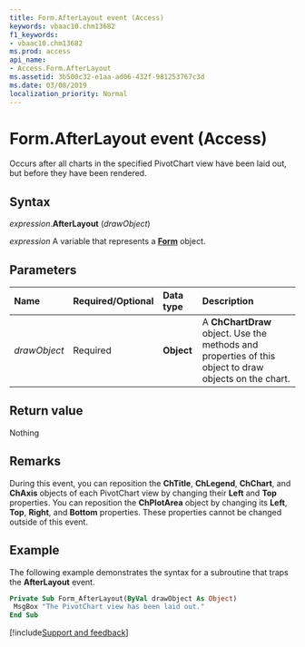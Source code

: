 ```yaml
---
title: Form.AfterLayout event (Access)
keywords: vbaac10.chm13682
f1_keywords:
- vbaac10.chm13682
ms.prod: access
api_name:
- Access.Form.AfterLayout
ms.assetid: 3b500c32-e1aa-ad06-432f-981253767c3d
ms.date: 03/08/2019
localization_priority: Normal
---
```



# Form.AfterLayout event (Access)

Occurs after all charts in the specified PivotChart view have been laid out, but before they have been rendered.


## Syntax

_expression_.**AfterLayout** (_drawObject_)

_expression_ A variable that represents a **[Form](Access.Form.md)** object.


## Parameters

|Name|Required/Optional|Data type|Description|
|:-----|:-----|:-----|:-----|
| _drawObject_|Required|**Object**|A **ChChartDraw** object. Use the methods and properties of this object to draw objects on the chart.|

## Return value

Nothing


## Remarks

During this event, you can reposition the **ChTitle**, **ChLegend**, **ChChart**, and **ChAxis** objects of each PivotChart view by changing their **Left** and **Top** properties. You can reposition the **ChPlotArea** object by changing its **Left**, **Top**, **Right**, and **Bottom** properties. These properties cannot be changed outside of this event.


## Example

The following example demonstrates the syntax for a subroutine that traps the **AfterLayout** event.

```vb
Private Sub Form_AfterLayout(ByVal drawObject As Object) 
 MsgBox "The PivotChart view has been laid out." 
End Sub
```



[!include[Support and feedback](~/includes/feedback-boilerplate.md)]
